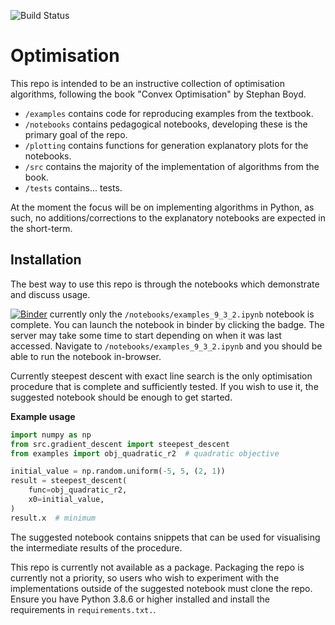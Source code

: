 ![Build Status](https://github.com/JPIvan/optimisation/workflows/python-testing/badge.svg)

# Optimisation

This repo is intended to be an instructive collection of optimisation algorithms, following the book "Convex Optimisation" by Stephan Boyd.

- `/examples` contains code for reproducing examples from the textbook.
- `/notebooks` contains pedagogical notebooks, developing these is the primary goal of the repo.
- `/plotting` contains functions for generation explanatory plots for the notebooks.
- `/src` contains the majority of the implementation of algorithms from the book.
- `/tests` contains... tests.

At the moment the focus will be on implementing algorithms in Python, as such, no additions/corrections to the explanatory notebooks are expected in the short-term.

## Installation

The best way to use this repo is through the notebooks which demonstrate and discuss usage.

[![Binder](https://mybinder.org/badge_logo.svg)](https://mybinder.org/v2/gh/JPIvan/optimisation/HEAD) currently only the `/notebooks/examples_9_3_2.ipynb` notebook is complete. You can launch the notebook in binder by clicking the badge. The server may take some time to start depending on when it was last accessed. Navigate to `/notebooks/examples_9_3_2.ipynb` and you should be able to run the notebook in-browser.

Currently steepest descent with exact line search is the only optimisation procedure that is complete and sufficiently tested. If you wish to use it, the suggested notebook should be enough to get started.

**Example usage**

```python
import numpy as np
from src.gradient_descent import steepest_descent
from examples import obj_quadratic_r2  # quadratic objective

initial_value = np.random.uniform(-5, 5, (2, 1))
result = steepest_descent(
    func=obj_quadratic_r2,
    x0=initial_value,
)
result.x  # minimum
```

The suggested notebook contains snippets that can be used for visualising the intermediate results of the procedure.

This repo is currently not available as a package. Packaging the repo is currently not a priority, so users who wish to experiment with the implementations outside of the suggested notebook must clone the repo. Ensure you have Python 3.8.6 or higher installed and install the requirements in `requirements.txt.`.